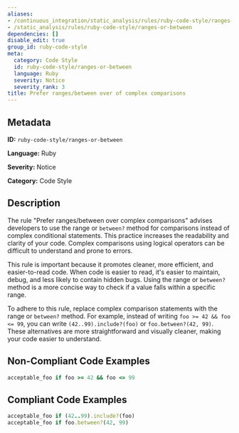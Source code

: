 ```yaml
---
aliases:
- /continuous_integration/static_analysis/rules/ruby-code-style/ranges-or-between
- /static_analysis/rules/ruby-code-style/ranges-or-between
dependencies: []
disable_edit: true
group_id: ruby-code-style
meta:
  category: Code Style
  id: ruby-code-style/ranges-or-between
  language: Ruby
  severity: Notice
  severity_rank: 3
title: Prefer ranges/between over of complex comparisons
---
```

<!--  SOURCED FROM https://github.com/DataDog/datadog-static-analyzer-rule-docs -->


## Metadata
**ID:** `ruby-code-style/ranges-or-between`

**Language:** Ruby

**Severity:** Notice

**Category:** Code Style

## Description
The rule "Prefer ranges/between over complex comparisons" advises developers to use the range or `between?` method for comparisons instead of complex conditional statements. This practice increases the readability and clarity of your code. Complex comparisons using logical operators can be difficult to understand and prone to errors.

This rule is important because it promotes cleaner, more efficient, and easier-to-read code. When code is easier to read, it's easier to maintain, debug, and less likely to contain hidden bugs. Using the range or `between?` method is a more concise way to check if a value falls within a specific range.

To adhere to this rule, replace complex comparison statements with the range or `between?` method. For example, instead of writing `foo >= 42 && foo <= 99`, you can write `(42..99).include?(foo)` or `foo.between?(42, 99)`. These alternatives are more straightforward and visually cleaner, making your code easier to understand.

## Non-Compliant Code Examples
```ruby
acceptable_foo if foo >= 42 && foo <= 99
```

## Compliant Code Examples
```ruby
acceptable_foo if (42..99).include?(foo)
acceptable_foo if foo.between?(42, 99)
```
